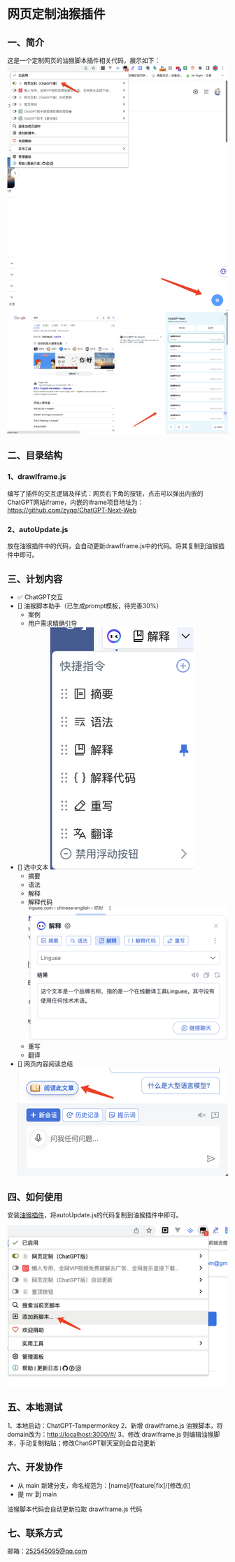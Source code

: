 # 网页定制油猴插件

## 一、简介

这是一个定制网页的油猴脚本插件相关代码，展示如下：
![插件](./assets/plugins.png)
![内容](./assets/chatgpt-iframe.png)

## 二、目录结构

### 1、drawIframe.js

编写了插件的交互逻辑及样式：网页右下角的按钮，点击可以弹出内嵌的ChatGPT网站iframe，内嵌的iframe项目地址为：<https://github.com/zyqq/ChatGPT-Next-Web>

### 2、autoUpdate.js

放在油猴插件中的代码，会自动更新drawIframe.js中的代码。将其复制到油猴插件中即可。

## 三、计划内容

- ✅ ChatGPT交互
- [] 油猴脚本助手（已生成prompt模板，待完善30%）
  - 案例
  - 用户需求精确引导
- [] 选中文本
  ![内容](./assets/pop.png)
  - 摘要
  - 语法
  - 解释
  - 解释代码
  ![内容](./assets/explain.png)
  - 重写
  - 翻译
- [] 网页内容阅读总结
  ![内容](./assets/read.png)

## 四、如何使用

安装[油猴插件](https://chrome.google.com/webstore/detail/tampermonkey/dhdgffkkebhmkfjojejmpbldmpobfkfo)，将autoUpdate.js的代码复制到油猴插件中即可。

![内容](./assets/script.png)

## 五、本地测试

1、本地启动：ChatGPT-Tampermonkey
2、新增 drawIframe.js 油猴脚本，将domain改为：<http://localhost:3000/#/>
3、修改 drawIframe.js 则编辑油猴脚本，手动复制粘贴；修改ChatGPT聊天室则会自动更新

## 六、开发协作

- 从 main 新建分支，命名规范为：[name]/[feature|fix]/[修改点]
- 提 mr 到 main

油猴脚本代码会自动更新拉取 drawIframe.js 代码

## 七、联系方式

邮箱：252545095@qq.com
